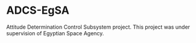 # ADCS-EgSA
Attitude Determination Control Subsystem project. This project was under supervision of Egyptian Space Agency.
